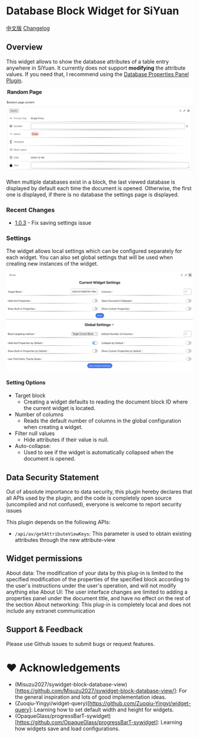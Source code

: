 # Database Block Widget for SiYuan

[中文版](./README_zh_CN.md)
[Changelog](./CHANGELOG.md)

## Overview

This widget allows to show the database attributes of a table entry anywhere in SiYuan. It currently does not support **modifying** the attribute values. If you need that, I recommend using the [Database Properties Panel Plugin](https://github.com/Macavity/siyuan-database-properties-panel).

![Database view](.github/assets/widget-on-page.png)

When multiple databases exist in a block, the last viewed database is displayed by default each time the document is opened. Otherwise, the first one is displayed, if there is no database the settings page is displayed.

### Recent Changes

- [1.0.3](https://github.com/Macavity/siyuan-database-properties-panel/releases/tag/v1.0.3) - Fix saving settings issue

### Settings

The widget allows local settings which can be configured separately for each widget. You can also set global settings that will be used when creating new instances of the widget.

![Settings](.github/assets/widget-settings.png)

#### Setting Options

* Target block
  * Creating a widget defaults to reading the document block ID where the current widget is located.
* Number of columns
  * Reads the default number of columns in the global configuration when creating a widget.
* Filter null values
  * Hide attributes if their value is null.
* Auto-collapse:
  * Used to see if the widget is automatically collapsed when the document is opened.

## Data Security Statement

Out of absolute importance to data security, this plugin hereby declares that all APIs used by the plugin, and the code is completely open source (uncompiled and not confused), everyone is welcome to report security issues

This plugin depends on the following APIs:

- `/api/av/getAttributeViewKeys`: This parameter is used to obtain existing attributes through the new attribute-view

## Widget permissions

About data: The modification of your data by this plug-in is limited to the specified modification of the properties of the specified block according to the user's instructions under the user's operation, and will not modify anything else
About UI: The user interface changes are limited to adding a properties panel under the document title, and have no effect on the rest of the section
About networking: This plug-in is completely local and does not include any extranet communication

## Support & Feedback

Please use Github issues to submit bugs or request features.

# ❤ Acknowledgements
- (Misuzu2027/sywidget-block-database-view)[https://github.com/Misuzu2027/sywidget-block-database-view/]: For the general inspiration and lots of good implementation ideas.
- (Zuoqiu-Yingyi/widget-query)[https://github.com/Zuoqiu-Yingyi/widget-query]: Learning how to set default width and height for widgets.
- (OpaqueGlass/progressBarT-sywidget)[https://github.com/OpaqueGlass/progressBarT-sywidget]: Learning how widgets save and load configurations.